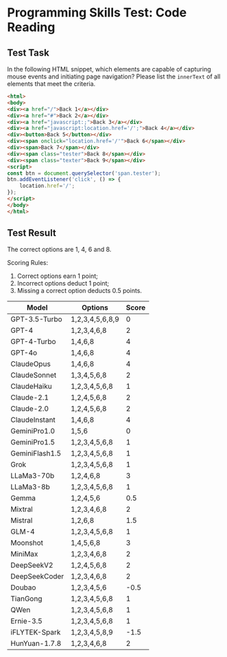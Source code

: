 <link rel="stylesheet" type="text/css" href="styles/main.css">
<script src="scripts/utils.js"></script>
<script src="scripts/theme.js"></script>

#	Programming Skills Test: Code Reading

##	Test Task

In the following HTML snippet, which elements are capable of capturing mouse events and initiating page navigation? Please list the `innerText` of all elements that meet the criteria.

```html
<html>
<body>
<div><a href="/">Back 1</a></div>
<div><a href="#">Back 2</a></div>
<div><a href="javascript:;">Back 3</a></div>
<div><a href="javascript:location.href='/';">Back 4</a></div>
<div><button>Back 5</button></div>
<div><span onclick="location.href='/'">Back 6</span></div>
<div><span>Back 7</span></div>
<div><span class="tester">Back 8</span></div>
<div><span class="texter">Back 9</span></div>
<script>
const btn = document.querySelector('span.tester');
btn.addEventListener('click', () => {
	location.href='/';
});
</script>
</body>
</html>
```

##	Test Result

The correct options are 1, 4, 6 and 8.

Scoring Rules:

1. Correct options earn 1 point;
2. Incorrect options deduct 1 point;
3. Missing a correct option deducts 0.5 points.

| Model          | Options         | Score |
|----------------|-----------------|-------|
| GPT-3.5-Turbo  | 1,2,3,4,5,6,8,9 | 0     |
| GPT-4          | 1,2,3,4,6,8     | 2     |
| GPT-4-Turbo    | 1,4,6,8         | 4     |
| GPT-4o         | 1,4,6,8         | 4     |
| ClaudeOpus     | 1,4,6,8         | 4     |
| ClaudeSonnet   | 1,3,4,5,6,8     | 2     |
| ClaudeHaiku    | 1,2,3,4,5,6,8   | 1     |
| Claude-2.1     | 1,2,4,5,6,8     | 2     |
| Claude-2.0     | 1,2,4,5,6,8     | 2     |
| ClaudeInstant  | 1,4,6,8         | 4     |
| GeminiPro1.0   | 1,5,6           | 0     |
| GeminiPro1.5   | 1,2,3,4,5,6,8   | 1     |
| GeminiFlash1.5 | 1,2,3,4,5,6,8   | 1     |
| Grok           | 1,2,3,4,5,6,8   | 1     |
| LLaMa3-70b     | 1,2,4,6,8       | 3     |
| LLaMa3-8b      | 1,2,3,4,5,6,8   | 1     |
| Gemma          | 1,2,4,5,6       | 0.5   |
| Mixtral        | 1,2,3,4,6,8     | 2     |
| Mistral        | 1,2,6,8         | 1.5   |
| GLM-4          | 1,2,3,4,5,6,8   | 1     |
| Moonshot       | 1,4,5,6,8       | 3     |
| MiniMax        | 1,2,3,4,6,8     | 2     |
| DeepSeekV2     | 1,2,4,5,6,8     | 2     |
| DeepSeekCoder  | 1,2,3,4,6,8     | 2     |
| Doubao         | 1,2,3,4,5,6     | -0.5  |
| TianGong       | 1,2,3,4,5,6,8   | 1     |
| QWen           | 1,2,3,4,5,6,8   | 1     |
| Ernie-3.5      | 1,2,3,4,5,6,8   | 1     |
| iFLYTEK-Spark  | 1,2,3,4,5,8,9   | -1.5  |
| HunYuan-1.7.8  | 1,2,3,4,6,8     | 2     |

<script src="scripts/extension.js"></script>
<script src="scripts/dehead.js"></script>